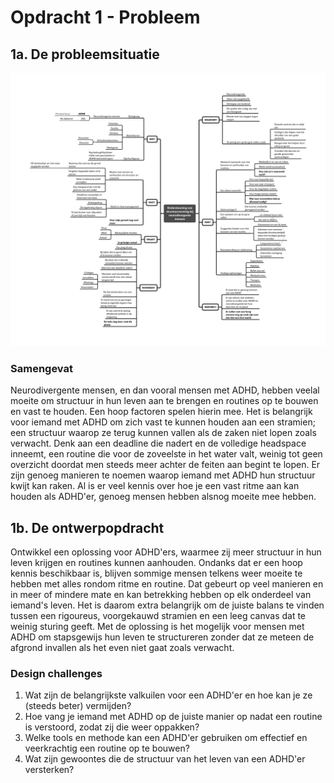 # Opdracht 1 - Probleem

## 1a. De probleemsituatie

![De probleemsituatie uitgewerkt in een mindmap](../images/probleemsituatie.png)

### Samengevat

Neurodivergente mensen, en dan vooral mensen met ADHD, hebben veelal moeite om structuur in hun leven aan te brengen en routines op te bouwen en vast te houden. Een hoop factoren spelen hierin mee. Het is belangrijk voor iemand met ADHD om zich vast te kunnen houden aan een stramien; een structuur waarop ze terug kunnen vallen als de zaken niet lopen zoals verwacht. Denk aan een deadline die nadert en de volledige headspace inneemt, een routine die voor de zoveelste in het water valt, weinig tot geen overzicht doordat men steeds meer achter de feiten aan begint te lopen. Er zijn genoeg manieren te noemen waarop iemand met ADHD hun structuur kwijt kan raken. Al is er veel kennis over hoe je een vast ritme aan kan houden als ADHD'er, genoeg mensen hebben alsnog moeite mee hebben.

## 1b. De ontwerpopdracht

Ontwikkel een oplossing voor ADHD'ers, waarmee zij meer structuur in hun leven krijgen en routines kunnen aanhouden. Ondanks dat er een hoop kennis beschikbaar is, blijven sommige mensen telkens weer moeite te hebben met alles rondom ritme en routine. Dat gebeurt op veel manieren en in meer of mindere mate en kan betrekking hebben op elk onderdeel van iemand's leven. Het is daarom extra belangrijk om de juiste balans te vinden tussen een rigoureus, voorgekauwd stramien en een leeg canvas dat te weinig sturing geeft. Met de oplossing is het mogelijk voor mensen met ADHD om stapsgewijs hun leven te structureren zonder dat ze meteen de afgrond invallen als het even niet gaat zoals verwacht.

### Design challenges

1. Wat zijn de belangrijkste valkuilen voor een ADHD'er en hoe kan je ze (steeds beter) vermijden?
2. Hoe vang je iemand met ADHD op de juiste manier op nadat een routine is verstoord, zodat zij die weer oppakken?
3. Welke tools en methode kan een ADHD'er gebruiken om effectief en veerkrachtig een routine op te bouwen?
4. Wat zijn gewoontes die de structuur van het leven van een ADHD'er versterken?
